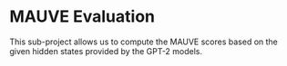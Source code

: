 # MAUVE Evaluation

This sub-project allows us to compute the MAUVE scores based on the given hidden states provided by the GPT-2 models.

